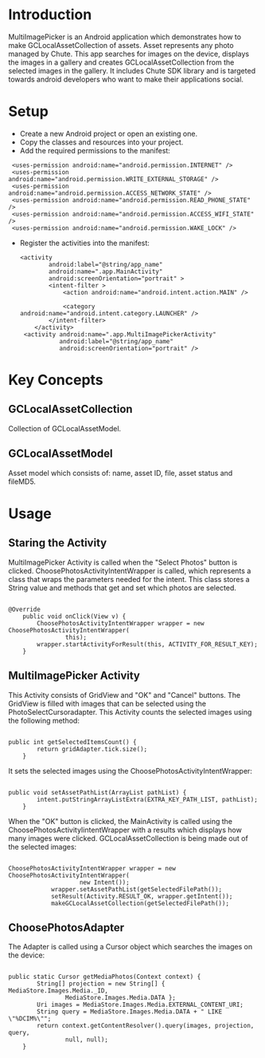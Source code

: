 
Introduction
====

MultiImagePicker is an Android application which demonstrates how to make GCLocalAssetCollection of assets. Asset represents any photo managed by Chute. This app searches for images on the device, displays the images in a gallery and creates GCLocalAssetCollection from the selected images in the gallery. It includes Chute SDK library and is targeted towards android developers who want to make their applications social. 


Setup
====

- Create a new Android project or open an existing one.
- Copy the classes and resources into your project.
- Add the required permissions to the manifest:

 ```
  <uses-permission android:name="android.permission.INTERNET" />
  <uses-permission android:name="android.permission.WRITE_EXTERNAL_STORAGE" />
  <uses-permission android:name="android.permission.ACCESS_NETWORK_STATE" />
  <uses-permission android:name="android.permission.READ_PHONE_STATE" />
  <uses-permission android:name="android.permission.ACCESS_WIFI_STATE" />
  <uses-permission android:name="android.permission.WAKE_LOCK" />
 ```
- Register the activities into the manifest:
  
    ```
    <activity
            android:label="@string/app_name"
            android:name=".app.MainActivity"
            android:screenOrientation="portrait" >
            <intent-filter >
                <action android:name="android.intent.action.MAIN" />

                <category android:name="android.intent.category.LAUNCHER" />
            </intent-filter>
        </activity>
     <activity android:name=".app.MultiImagePickerActivity"
               android:label="@string/app_name"
               android:screenOrientation="portrait" />
    ```
    
Key Concepts
========

## GCLocalAssetCollection
Collection of GCLocalAssetModel.

## GCLocalAssetModel
Asset model which consists of: name, asset ID, file, asset status and fileMD5.


Usage
========

## Staring the Activity
MultiImagePicker Activity is called when the "Select Photos" button is clicked. ChoosePhotosActivityIntentWrapper is called, which represents a class that wraps the parameters needed for the intent.
This class stores a String value and methods that get and set which photos are selected.
<pre><code>
@Override
	public void onClick(View v) {
		ChoosePhotosActivityIntentWrapper wrapper = new ChoosePhotosActivityIntentWrapper(
				this);
		wrapper.startActivityForResult(this, ACTIVITY_FOR_RESULT_KEY);
	}
</code></pre>

## MultiImagePicker Activity
This Activity consists of GridView and "OK" and "Cancel" buttons. The GridView is filled with images that can be selected using the PhotoSelectCursoradapter. 
This Activity counts the selected images using the following method:
<pre><code>
public int getSelectedItemsCount() {
		return gridAdapter.tick.size();
	}
</code></pre>
It sets the selected images using the ChoosePhotosActivityIntentWrapper:
<pre><code>
public void setAssetPathList(ArrayList<String> pathList) {
		intent.putStringArrayListExtra(EXTRA_KEY_PATH_LIST, pathList);
	}	
</code></pre>
When the "OK" button is clicked, the MainActivity is called using the ChoosePhotosActivityIintentWrapper with a results which displays how many images were clicked.
GCLocalAssetCollection is being made out of the selected images:
<pre><code>
ChoosePhotosActivityIntentWrapper wrapper = new ChoosePhotosActivityIntentWrapper(
					new Intent());
			wrapper.setAssetPathList(getSelectedFilePath());
			setResult(Activity.RESULT_OK, wrapper.getIntent());
			makeGCLocalAssetCollection(getSelectedFilePath()); 
</code></pre>

## ChoosePhotosAdapter
The Adapter is called using a Cursor object which searches the images on the device:
<pre><code>
public static Cursor getMediaPhotos(Context context) {
		String[] projection = new String[] { MediaStore.Images.Media._ID,
				MediaStore.Images.Media.DATA };
		Uri images = MediaStore.Images.Media.EXTERNAL_CONTENT_URI;
		String query = MediaStore.Images.Media.DATA + " LIKE \"%DCIM%\"";
		return context.getContentResolver().query(images, projection, query,
				null, null);
	}
</code></pre>




